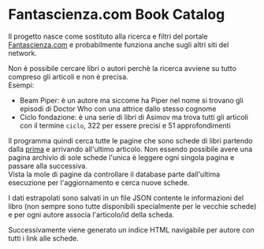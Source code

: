 # Fantascienza.com Book Catalog

Il progetto nasce come sostituto alla ricerca e filtri del portale [Fantascienza.com](https://fantascienza.com/) e probabilmente funziona anche sugli altri siti del network.

Non è possibile cercare libri o autori perchè la ricerca avviene su tutto compreso gli articoli e non è precisa.  
Esempi: 

* Beam Piper: è un autore ma siccome ha Piper nel nome si trovano gli episodi di Doctor Who con una attrice dallo stesso cognome
* Ciclo fondazione: è una serie di libri di Asimov ma trova tutti gli articoli con il termine `ciclo`, 322 per essere precisi e 51 approfondimenti

Il programma quindi cerca tutte le pagine che sono schede di libri partendo dalla [prima](https://www.fantascienza.com/1006/blu-profondo) e arrivando all'ultimo articolo. Non essendo possibile avere una pagina archivio di sole schede l'unica è leggere ogni singola pagina e passare alla successiva.  
Vista la mole di pagine da controllare il database parte dall'ultima esecuzione per l'aggiornamento e cerca nuove schede.

I dati estrapolati sono salvati in un file JSON contente le informazioni del libro (non sempre sono tutte disponibili specialmente per le vecchie schede) e per ogni autore associa l'articolo/id della scheda.

Successivamente viene generato un indice HTML navigabile per autore con tutti i link alle schede.